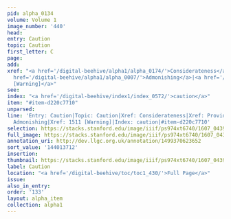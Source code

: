 ```yaml
---
pid: alpha_0134
volume: Volume 1
image_number: '440'
head:
entry: Caution
topic: Caution
first_letter: C
page:
add:
xref: "<a href='/digital-beehive/alpha1/alpha_0174/'>Considerateness</a>|<a href='/digital-beehive/alpha4/alpha_0759/'>Providence</a>|<a
  href='/digital-beehive/alpha1/alpha_0007/'>Admonishing</a>|<a href='/digital-beehive/num7/num_2234/'>1511
  [Warning]</a>"
see:
index: "<a href='/digital-beehive/index1/index_0572/'>caution</a>"
item: "#item-d220c7710"
unparsed:
line: 'Entry: Caution|Topic: Caution|Xref: Considerateness|Xref: Providence|Xref:
  Admonishing|Xref: 1511 [Warning]|Index: caution|#item-d220c7710'
selection: https://stacks.stanford.edu/image/iiif/ps974xt6740/1607_0439/861,3712,2949,487/full/0/default.jpg
full_image: https://stacks.stanford.edu/image/iiif/ps974xt6740/1607_0439/full/full/0/default.jpg
annotation_uri: http://dev.llgc.org.uk/annotation/1499370623652
sort_value: '144013712'
insertion:
thumbnail: https://stacks.stanford.edu/image/iiif/ps974xt6740/1607_0439/861,3712,600,180/250,/0/default.jpg
label: Caution
location: "<a href='/digital-beehive/toc/toc1_430/'>Full Page</a>"
issue:
also_in_entry:
order: '133'
layout: alpha_item
collection: alpha1
---
```

